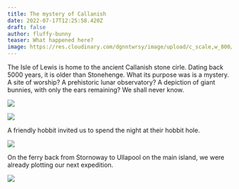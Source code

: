 ```yaml
---
title: The mystery of Callanish
date: 2022-07-17T12:25:58.420Z
draft: false
author: fluffy-bunny
teaser: What happened here?
image: https://res.cloudinary.com/dgnntwrsy/image/upload/c_scale,w_800/v1658053261/IMG_20220704_152719056.MP_dppfzv.jpg
---
```

The Isle of Lewis is home to the ancient Callanish stone cirle. Dating back 5000 years, it is older than Stonehenge. What its purpose was is a mystery. A site of worship? A prehistoric lunar observatory? A depiction of giant bunnies, with only the ears remaining? We shall never know.

![](https://res.cloudinary.com/dgnntwrsy/image/upload/c_scale,w_800/v1658053261/IMG_20220704_152719056.MP_dppfzv.jpg)

![](https://res.cloudinary.com/dgnntwrsy/image/upload/c_scale,w_800/v1658053256/IMG_20220704_140925687_vwcuoc.jpg)

A friendly hobbit invited us to spend the night at their hobbit hole.

![](https://res.cloudinary.com/dgnntwrsy/image/upload/c_scale,w_800/v1658053245/IMG_20220705_130350911.MP_fukpst.jpg)

On the ferry back from Stornoway to Ullapool on the main island, we were already plotting our next expedition.

![](https://res.cloudinary.com/dgnntwrsy/image/upload/c_scale,w_800/v1658053253/IMG_20220705_191544159_pdoepn.jpg)